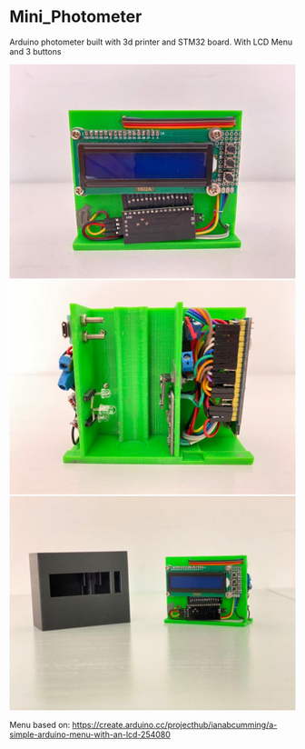 # Mini_Photometer
Arduino photometer built with 3d printer and STM32 board. With LCD Menu and 3 buttons

<p align="center">
  <img src="/Photos/Front.jpeg" width="550" alt="Photometer Front without cover">
  <img src="/Photos/Back.jpeg" width="550" alt="Photometer Front without cover">
  <img src="/Photos/both.jpeg" width="550" alt="Photometer Front without cover">
</p>
 
Menu based on:
https://create.arduino.cc/projecthub/ianabcumming/a-simple-arduino-menu-with-an-lcd-254080

